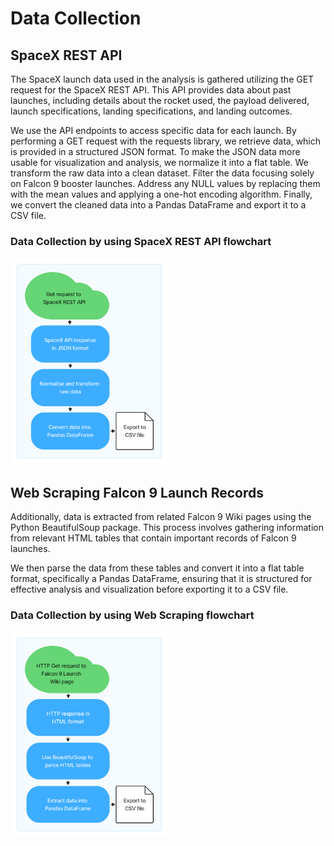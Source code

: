 # Data Collection​

## SpaceX REST API​
The SpaceX launch data used in the analysis is gathered utilizing the GET request for the SpaceX REST API. This API provides data about past launches, including details about the rocket used, the payload delivered, launch specifications, landing specifications, and landing outcomes. ​

We use the API endpoints to access specific data for each launch. By performing a GET request with the requests library, we retrieve data, which is provided in a structured JSON format. To make the JSON data more usable for visualization and analysis, we normalize it into a flat table. We transform the raw data into a clean dataset. Filter the data focusing solely on Falcon 9 booster launches. Address any NULL values by replacing them with the mean values and applying a one-hot encoding algorithm. Finally, we convert the cleaned data into a Pandas DataFrame and export it to a CSV file.​

### Data Collection by using SpaceX REST API flowchart 
<img alt="SpaceX REST API flowchart" src="https://github.com/skokhan/DataScienceCapstone/blob/090b6c1cd8e9bed3189cb58e976f7360f275d351/Data%20Collection/SpaceX%20API.png" data-canonical-src="https://github.com/skokhan/DataScienceCapstone/blob/090b6c1cd8e9bed3189cb58e976f7360f275d351/Data%20Collection/SpaceX%20API.png" width="50%"/>

## Web Scraping Falcon 9 Launch Records​
Additionally, data is extracted from related Falcon 9 Wiki pages using the Python BeautifulSoup package. This process involves gathering information from relevant HTML tables that contain important records of Falcon 9 launches. ​

We then parse the data from these tables and convert it into a flat table format, specifically a Pandas DataFrame, ensuring that it is structured for effective analysis and visualization before exporting it to a CSV file.​

### Data Collection by using Web Scraping flowchart 
<img alt="Web scraping flowchart" src="https://github.com/skokhan/DataScienceCapstone/blob/af372f8b6426a32c8c19fb9123ef2903f95170c9/Data%20Collection/Web%20Scraping.png" data-canonical-src="https://github.com/skokhan/DataScienceCapstone/blob/af372f8b6426a32c8c19fb9123ef2903f95170c9/Data%20Collection/Web%20Scraping.png" width="50%"/>
